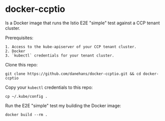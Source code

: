 # docker-ccptio

Is a Docker image that runs the Istio E2E "simple" test against a CCP tenant cluster.

Prerequisites:
```
1. Access to the kube-apiserver of your CCP tenant cluster.
2. Docker
3. `kubectl` credentials for your tenant cluster.
```

Clone this repo:
```
git clone https://github.com/danehans/docker-ccptio.git && cd docker-ccptio
```

Copy your `kubectl` credentials to this repo:
```
cp ~/.kube/config .
```

Run the E2E "simple" test my building the Docker image:
```
docker build --rm .
```
